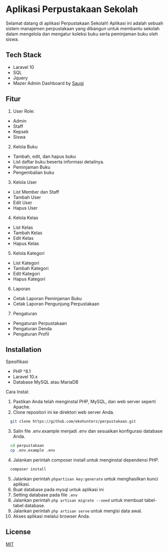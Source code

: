 
# Aplikasi Perpustakaan Sekolah

Selamat datang di aplikasi Perpustakaan Sekolah! Aplikasi ini adalah sebuah sistem manajemen perpustakaan yang dibangun untuk membantu sekolah dalam mengelola dan mengatur koleksi buku serta peminjaman buku oleh siswa.


## Tech Stack

- Laravel 10
- SQL
- Jquery
- Mazer Admin Dashboard by [Saugi](https://saugi.me/projects)


## Fitur
1. User Role:
- Admin
- Staff
- Kepsek
- Siswa

2. Kelola Buku
- Tambah, edit, dan hapus buku
- List daftar buku beserta informasi detailnya.
- Peminjaman Buku
- Pengembalian buku 

3. Kelola User
- List Member dan Staff
- Tambah User
- Edit User
- Hapus User

4. Kelola Kelas
- List Kelas
- Tambah Kelas
- Edit Kelas
- Hapus Kelas

5. Kelola Kategori
- List Kategori
- Tambah Kategori
- Edit Kategori
- Hapus Kategori

6. Laporan
- Cetak Laporan Peminjaman Buku
- Cetak Laporan Pengunjung Perpustakaan

7. Pengaturan
- Pengaturan Perpustakaan
- Pengaturan Denda
- Pengaturan Profil



## Installation

Spesifikasi

- PHP ^8.1
- Laravel 10.x
- Database MySQL atau MariaDB

Cara Instal:

1. Pastikan Anda telah menginstal PHP, MySQL, dan web server seperti Apache.
2. Clone repositori ini ke direktori web server Anda.
```bash
  git clone https://github.com/ekohunterz/perpustakaan.git
```
3. Salin file .env.example menjadi .env dan sesuaikan konfigurasi database Anda.
```bash
  cd perpustakaan
  cp .env.example .env
```
4. Jalankan perintah composer install untuk menginstal dependensi PHP.
```bash
  composer install
```
5. Jalankan perintah ```phpartisan key:generate``` untuk menghasilkan kunci aplikasi.
6. Buat database pada mysql untuk aplikasi ini
7. Setting database pada file ```.env```
8. Jalankan perintah ```php artisan migrate --seed``` untuk membuat tabel-tabel database.
9. Jalankan perintah ```php artisan serve``` untuk mengisi data awal.
10. Akses aplikasi melalui browser Anda.



    
## License

[MIT](https://choosealicense.com/licenses/mit/)

